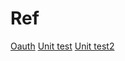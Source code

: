 # Ref

[Oauth](https://fastapi.tiangolo.com/tutorial/security/oauth2-jwt/)
[Unit test](https://www.fastapitutorial.com/blog/unit-testing-in-fastapi/)
[Unit test2](https://medium.com/fastapi-tutorials/testing-fastapi-endpoints-f7e78f09b7b6)

